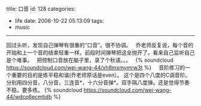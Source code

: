 title: 口音
id: 128
categories:
  - life
date: 2006-10-22 05:13:09
tags:
  - music
---

回过头听，发现自己弹琴有很重的“口音”。很不协调。
 
乔老师反复说，每个音的开始和上一个音的结束轻重一样。前段时间弹琴把这全抛开了。看来自己监听自己是个难事。
 
把控制口音放在脑子里，录了个秋语。。。
 
{% soundcloud https://soundcloud.com/wei-wang-44/xh8mxmymrw3t %}
 
 
音阶练习的一个重要的目的是练平稳和谐(乔老师原话是even）。
这个是四个八度的C调音阶。分别用四分音，八分音，三连音*，十六分音弹*。双手隔八度弹。还是觉得节奏不稳。要多练。
{% soundcloud https://soundcloud.com/wei-wang-44/wdcp6ecmtidb %}